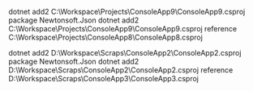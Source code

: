 dotnet add2 C:\Workspace\Projects\ConsoleApp9\ConsoleApp9.csproj package Newtonsoft.Json
dotnet add2 C:\Workspace\Projects\ConsoleApp9\ConsoleApp9.csproj reference C:\Workspace\Projects\ConsoleApp8\ConsoleApp8.csproj

dotnet add2 D:\Workspace\Scraps\ConsoleApp2\ConsoleApp2.csproj package Newtonsoft.Json
dotnet add2 D:\Workspace\Scraps\ConsoleApp2\ConsoleApp2.csproj reference D:\Workspace\Scraps\ConsoleApp3\ConsoleApp3.csproj
